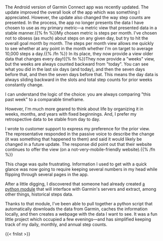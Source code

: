 ﻿---
date: "2021-02-02 20:39:32"
---

The Android version of Garmin Connect app was recently updated. The update improved the overall look of the app which was something I appreciated. However, the update also changed the way step counts are presented. In the process, the app no longer presents the data I have chosen to use as my primary metric—a metric view that presented data in a stable manner.{{% fn %}}My chosen metric is steps per month. I've chosen not to obsess (as much) about steps on any given day, but try to hit the overall goal month by month. The steps per month view allows me quickly to see whether at any point in the month whether I'm on target to average 10,000 steps a day.{{% /fn %}} In its place, they now provide a view older data that changes every day!{{% fn %}}They now provide a "weeks" view, but the weeks are always counted backward from "today". You can see what you did in the last six days (and today), and then the seven days before that, and then the seven days before that. This means the day data is always sliding backward in the slots and total step counts for prior weeks constantly change.

I can understand the logic of the choice: you are always comparing "this past week" to a comparable timeframe. 

However, I'm much more geared to think about life by organizing it in weeks, months, and years with fixed beginnings. And, I prefer my retrospective data to be stable from day to day.

I wrote to customer support to express my preference for the prior view. The representative responded in the passive voice to describe the change (it was something that happened to them) and said it would likely be changed in a future update. The response did point out that their website continues to offer the view (on a not-very-mobile-friendly website).{{% /fn %}}

This chage was quite frustrating. Information I used to get with a quick glance was now going to require keeping several numbers in my head while flipping through several pages in the app.

After a little digging, I discovered that someone had already created [a python module](https://pypi.org/project/garminconnect/) that will interface with Garmin's servers and extract, among other things, historical steps data.

Thanks to that module, I've been able to pull together a python script that automatically downloads the data from Garmin, caches the information locally, and then creates a webpage with the data I want to see. It was a fun little project which occupied a few evenings—and has simplified keeping track of my daily, monthly, and annual step counts.

{{< fnlist >}}